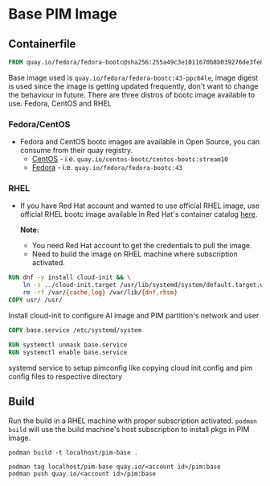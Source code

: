 # Base PIM Image

## Containerfile
```Dockerfile
FROM quay.io/fedora/fedora-bootc@sha256:255a49c3e1011670b8b039276de3fe8bef5e7c1de5f06f6fb9d1dd8a6084d600
```
Base image used is `quay.io/fedora/fedora-bootc:43-ppc64le`, image digest is used since the image is getting updated frequently, don't want to change the behaviour in future.
There are three distros of bootc image available to use. Fedora, CentOS and RHEL
### Fedora/CentOS
- Fedora and CentOS bootc images are available in Open Source, you can consume from their quay registry.
    - [CentOS](https://quay.io/repository/centos-bootc/centos-bootc) - i.e. `quay.io/centos-bootc/centos-bootc:stream10`
    - [Fedora](https://quay.io/repository/fedora/fedora-bootc) - i.e. `quay.io/fedora/fedora-bootc:43`
### RHEL
- If you have Red Hat account and wanted to use official RHEL image, use official RHEL bootc image available in Red Hat's container catalog [here](https://catalog.redhat.com/en/software/containers/rhel10/rhel-bootc/6707d29f27f63a06f7873ee2?architecture=ppc64le&image=). 

    **Note:**
    - You need Red Hat account to get the credentials to pull the image. 
    - Need to build the image on RHEL machine where subscription activated.



```Dockerfile
RUN dnf -y install cloud-init && \
    ln -s ../cloud-init.target /usr/lib/systemd/system/default.target.wants && \
    rm -rf /var/{cache,log} /var/lib/{dnf,rhsm}
COPY usr/ /usr/
```
Install cloud-init to configure AI image and PIM partition's network and user

```Dockerfile
COPY base.service /etc/systemd/system

RUN systemctl unmask base.service
RUN systemctl enable base.service
```
systemd service to setup pimconfig like copying cloud init config and pim config files to respective directory

## Build

Run the build in a RHEL machine with proper subscription activated. `podman build` will use the build machine's host subscription to install pkgs in PIM image.

```shell
podman build -t localhost/pim-base .

podman tag localhost/pim-base quay.io/<account id>/pim:base
podman push quay.io/<account id>/pim:base
```
